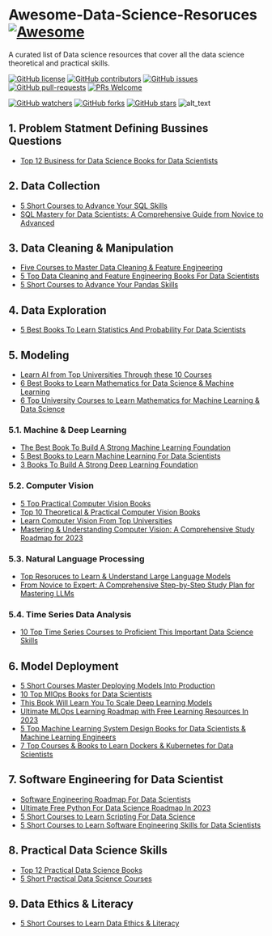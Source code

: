 # Awesome-Data-Science-Resoruces  [![Awesome](https://awesome.re/badge.svg)](https://awesome.re)

A curated list of Data science resources that cover all the data science theoretical and practical skills.

[![GitHub license](https://img.shields.io/github/license/youssefHosni/Awesome-Data-Science-Resoruces.svg)](https://github.com/youssefHosni/Awesome-Data-Science-Resoruces/blob/master/LICENSE)
[![GitHub contributors](https://img.shields.io/github/contributors/youssefHosni/Awesome-Data-Science-Resoruces.svg)](https://GitHub.com/youssefHosni/Awesome-Data-Science-Resoruces/graphs/contributors/)
[![GitHub issues](https://img.shields.io/github/issues/youssefHosni/Awesome-Data-Science-Resoruces.svg)](https://GitHub.com/youssefHosni/Awesome-Data-Science-Resoruces/issues/)
[![GitHub pull-requests](https://img.shields.io/github/issues-pr/youssefHosni/Awesome-Data-Science-Resoruces.svg)](https://GitHub.com/youssefHosni/Awesome-Data-Science-Resoruces/pulls/)
[![PRs Welcome](https://img.shields.io/badge/PRs-welcome-brightgreen.svg?style=flat-square)](http://makeapullrequest.com)

[![GitHub watchers](https://img.shields.io/github/watchers/youssefHosni/Awesome-Data-Science-Resoruces.svg?style=social&label=Watch)](https://GitHub.com/youssefHosni/Awesome-Data-Science-Resoruces/watchers/)
[![GitHub forks](https://img.shields.io/github/forks/youssefHosni/Awesome-Data-Science-Resoruces.svg?style=social&label=Fork)](https://GitHub.com/youssefHosni/Awesome-Data-Science-Resoruces/network/)
[![GitHub stars](https://img.shields.io/github/stars/youssefHosni/Awesome-Data-Science-Resoruces.svg?style=social&label=Star)](https://GitHub.com/youssefHosni/Awesome-Data-Science-Resoruces/stargazers/)
![alt_text](https://github.com/youssefHosni/Awesome-Data-Science-Resoruces/blob/main/Best-Data-Science-Resources.webp)

## 1. Problem Statment Defining  Bussines Questions ##
* [Top 12 Business for Data Science Books for Data Scientists](https://medium.com/geekculture/top-12-bussines-for-data-science-books-for-data-scientists-75b724f46224?sk=000dd2df54a84fb7cefe431320dbb1e1)

## 2. Data Collection ##
* [5 Short Courses to Advance Your SQL Skills](https://medium.com/mlearning-ai/5-short-courses-to-boost-your-data-science-skills-part-5-8b4ca987417f?sk=32d672b1e4155bf1be3b8b36032d8d08)
* [SQL Mastery for Data Scientists: A Comprehensive Guide from Novice to Advanced](https://levelup.gitconnected.com/sql-mastery-for-data-scientists-a-comprehensive-guide-from-novice-to-advanced-3b9305b03210?sk=4569f6e829186ba31ce80b072f20f224)

## 3. Data Cleaning & Manipulation ## 
* [Five Courses to Master Data Cleaning & Feature Engineering](https://medium.com/geekculture/five-courses-to-master-data-cleaning-feature-engineering-b3ac8f86800a?sk=09935097209cead86c3cab1c78770d09)
* [5 Top Data Cleaning and Feature Engineering Books For Data Scientists](https://medium.com/geekculture/5-top-data-cleaning-and-feature-engineering-books-for-data-scientists-83d36baf80ca?sk=b39f88a0cb40dfd545b6e9df0dfa1d86)
* [5 Short Courses to Advance Your Pandas Skills](https://medium.com/mlearning-ai/5-short-courses-to-boost-your-data-science-skills-part-4-86e1fb916767?sk=76b29d3caca41d4490084a9cacac1e0d)

## 4. Data Exploration ##
* [5 Best Books To Learn Statistics And Probability For Data Scientists](https://medium.com/geekculture/5-best-books-to-learn-statistics-and-probability-for-data-scientists-85144cd81f82?sk=677e77c756f00b24caaf6c8b84cf842f)


## 5. Modeling ##
* [Learn AI from Top Universities Through these 10 Courses](https://pub.towardsai.net/learn-ai-from-top-universities-through-these-10-courses-13e7a8d3957b?sk=5049a7e5344b2281fb115001fa632f1c)
* [6 Best Books to Learn Mathematics for Data Science & Machine Learning](https://medium.com/geekculture/6-best-books-to-learn-mathematics-for-data-science-machine-learning-a3924497cf66?sk=7cdc2a3f2346d48e75403fb9a29e1a74)
* [6 Top University Courses to Learn Mathematics for Machine Learning & Data Science](https://medium.com/geekculture/6-top-university-courses-to-learn-mathematics-for-machine-learning-data-science-869fbd43f7e?sk=ed4f2afd89766644ae16a66953f948da)

### 5.1. Machine & Deep Learning ###  

* [The Best Book To Build A Strong Machine Learning Foundation](https://medium.com/mlearning-ai/the-best-book-to-build-a-strong-machine-learning-foundation-ac6bbd7f7afd?sk=01b3de8f7823276ef89d4327e2468931)
* [5 Best Books to Learn Machine Learning For Data Scientists](https://medium.com/geekculture/5-best-books-to-build-strong-machine-learning-foundation-760107a29204?sk=557229b4b20366700b3539a64b129b9a)
* [3 Books To Build A Strong Deep Learning Foundation](https://medium.com/geekculture/3-books-to-build-a-strong-deep-learning-foundation-f90c1c79a957?sk=ca13516f224aed6e3857908140ab7110)

### 5.2. Computer Vision ### 
* [5 Top Practical Computer Vision Books](https://medium.com/geekculture/5-top-practical-computer-vision-books-e501c0c8007?sk=a1c4a651b4da28d87ff13d4aba555cb0)
* [Top 10 Theoretical & Practical Computer Vision Books](https://medium.com/geekculture/top-10-theoretical-practical-computer-vision-books-c32be0913104?sk=035f6b7852d7c054b9343037a0674f2f)
* [Learn Computer Vision From Top Universities](https://medium.com/mlearning-ai/learn-computer-vision-from-top-universities-bb6019be74d2?sk=81c21fb4024bb933e01c24b000660dc0)
* [Mastering & Understanding Computer Vision: A Comprehensive Study Roadmap for 2023]()

### 5.3. Natural Language Processing ### 
* [Top Resoruces to Learn & Understand Large Language Models](https://medium.com/geekculture/top-resoruces-to-learn-understand-large-language-models-4d339f7b685d?sk=282b454d11695c0ea6751f743ade319d)
* [From Novice to Expert: A Comprehensive Step-by-Step Study Plan for Mastering LLMs](https://pub.towardsai.net/from-novice-to-expert-a-comprehensive-step-by-step-study-plan-for-mastering-llms-dc9feb60ecc4?sk=26b9ecdd113ce144fe9596eddedfa2c1)

### 5.4. Time Series Data Analysis ###
* [10 Top Time Series Courses to Proficient This Important Data Science Skills]()

## 6. Model Deployment ## 
* [5 Short Courses Master Deploying Models Into Production](https://medium.com/mlearning-ai/5-short-courses-to-boost-your-data-science-skills-part-7-436ab0cad5?sk=f770e8ed6baa4c4a58bbef7c8abda3e0)
* [10 Top MlOps Books for Data Scientists](https://medium.com/geekculture/10-top-mlops-books-for-data-scientists-9b8bb222fd2c?sk=e55c3a93972ddd9905f669e7401491d4)
* [This Book Will Learn You To Scale Deep Learning Models](https://medium.com/mlearning-ai/learn-how-to-scale-your-deep-learning-model-through-this-book-42608852f9fa?sk=983b85db0321c2cbc500a9ea11d9e693)
* [Ultimate MLOps Learning Roadmap with Free Learning Resources In 2023](https://pub.towardsai.net/ultimate-mlops-learning-roadmap-with-free-learning-resources-in-2023-3ba7664cb1e9?sk=d22f3f812c6fbffa878ea5cd6bc3990b) 
* [5 Top Machine Learning System Design Books for Data Scientists & Machine Learning Engineers](https://medium.com/geekculture/5-top-machine-learning-system-design-books-for-data-scientists-machine-learning-engineers-cedc3b43abf8?sk=40c7d0c6cbe6ccc479a2f5ce3c844091)
* [7 Top Courses & Books to Learn Dockers & Kubernetes for Data Scientists](https://medium.com/geekculture/7-top-courses-books-to-learn-dockers-kubernetes-for-data-scientists-a3ae17515e0c?sk=cf90664e65d9a7d0fa16caf5e3525b6b)

## 7. Software Engineering for Data Scientist ##
* [Software Engineering Roadmap For Data Scientists]()
* [Ultimate Free Python For Data Science Roadmap In 2023]()
* [5 Short Courses to Learn Scripting For Data Science](https://medium.com/mlearning-ai/5-short-courses-to-boost-your-data-science-skills-part-3-8dca8c7d5de8?sk=bd04821d01afbcb030e36d41d9f03ba2)
* [5 Short Courses to Learn Software Engineering Skills for Data Scientists](https://medium.com/mlearning-ai/5-short-courses-to-boost-your-data-science-skills-part-2-6e54cd4645ca?sk=57a729274a8f894a7fbe6ad82dd46e90)

## 8. Practical Data Science Skills ## 
* [Top 12 Practical Data Science Books](https://medium.com/geekculture/top-12-practical-data-science-books-69fab1d66f9a?sk=33427d26205322024f907bc90d493392)
* [5 Short Practical Data Science Courses](https://medium.com/mlearning-ai/5-short-courses-to-boost-your-data-science-skills-part-1-2f2c4fe2e17a?sk=31b6da7f0721b1a79d3a8f10f472abab)

## 9. Data Ethics & Literacy ##
* [5 Short Courses to Learn Data Ethics & Literacy](https://medium.com/mlearning-ai/5-short-courses-to-boost-your-data-science-skills-part-6-f699cbd01f16?sk=f2a806bd14337e7b71409347b4a634b0)


